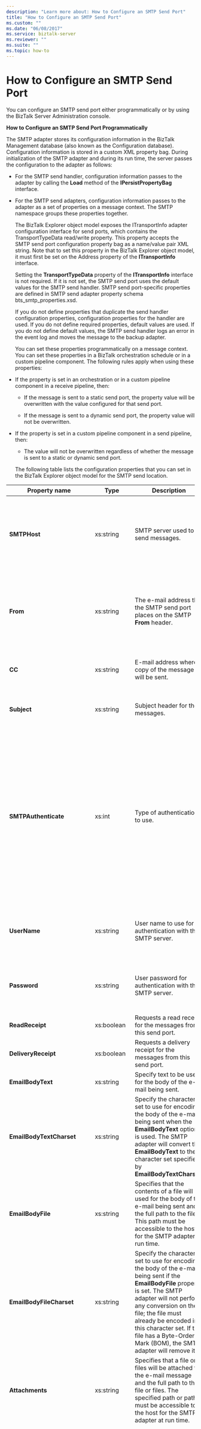 ```yaml
---
description: "Learn more about: How to Configure an SMTP Send Port"
title: "How to Configure an SMTP Send Port"
ms.custom: ""
ms.date: "06/08/2017"
ms.service: biztalk-server
ms.reviewer: ""
ms.suite: ""
ms.topic: how-to
---
```

# How to Configure an SMTP Send Port
You can configure an SMTP send port either programmatically or by using the BizTalk Server Administration console.  
  
 **How to Configure an SMTP Send Port Programmatically**  
  
 The SMTP adapter stores its configuration information in the BizTalk Management database (also known as the Configuration database). Configuration information is stored in a custom XML property bag. During initialization of the SMTP adapter and during its run time, the server passes the configuration to the adapter as follows:  
  
- For the SMTP send handler, configuration information passes to the adapter by calling the **Load** method of the **IPersistPropertyBag** interface.  
  
- For the SMTP send adapters, configuration information passes to the adapter as a set of properties on a message context. The SMTP namespace groups these properties together.  
  
  The BizTalk Explorer object model exposes the ITransportInfo adapter configuration interface for send ports, which contains the TransportTypeData read/write property. This property accepts the SMTP send port configuration property bag as a name/value pair XML string. Note that to set this property in the BizTalk Explorer object model, it must first be set on the Address property of the **ITransportInfo** interface.  
  
  Setting the **TransportTypeData** property of the **ITransportInfo** interface is not required. If it is not set, the SMTP send port uses the default values for the SMTP send handler. SMTP send port-specific properties are defined in SMTP send adapter property schema bts_smtp_properties.xsd.  
  
  If you do not define properties that duplicate the send handler configuration properties, configuration properties for the handler are used. If you do not define required properties, default values are used. If you do not define default values, the SMTP send handler logs an error in the event log and moves the message to the backup adapter.  
  
  You can set these properties programmatically on a message context. You can set these properties in a BizTalk orchestration schedule or in a custom pipeline component. The following rules apply when using these properties:  
  
- If the property is set in an orchestration or in a custom pipeline component in a receive pipeline, then:  
  
  -   If the message is sent to a static send port, the property value will be overwritten with the value configured for that send port.  
  
  -   If the message is sent to a dynamic send port, the property value will not be overwritten.  
  
- If the property is set in a custom pipeline component in a send pipeline, then:  
  
  -   The value will not be overwritten regardless of whether the message is sent to a static or dynamic send port.  
  
  The following table lists the configuration properties that you can set in the BizTalk Explorer object model for the SMTP send location.  
  
|Property name|Type|Description|Restrictions|Comments|  
|-------------------|----------|-----------------|------------------|--------------|  
|**SMTPHost**|xs:string|SMTP server used to send messages.|Maximum length: 256|Default value: Empty.<br /><br /> The default value indicates that the SMTP send port will use the configuration values for the handler.|  
|**From**|xs:string|The e-mail address that the SMTP send port places on the SMTP **From** header.|Maximum length: 256|Default value: Empty.<br /><br /> The default value indicates that the SMTP send port will use the configuration values for the handler.|  
|**CC**|xs:string|E-mail address where a copy of the message will be sent.|Maximum length: 1024|Default value: Empty<br /><br /> You can list several e-mail addresses.|  
|**Subject**|xs:string|Subject header for the messages.|Minimum length: 0<br /><br /> Maximum length: 256|Default value:  %MessageID%.|  
|**SMTPAuthenticate**|xs:int|Type of authentication to use.|None|Valid values:<br /><br /> -   0 - No authentication<br />-   1- Basic authentication<br />-   2 - Process account (NTLM)<br /><br /> The default value indicates that the SMTP send port will use the configuration values for the handler. To apply the default value, omit this property from the property bag when setting the TransportTypeData property.|  
|**UserName**|xs:string|User name to use for authentication with the SMTP server.|Minimum length: 0<br /><br /> Maximum length: 256|Default value: Empty<br /><br /> Requires a value if **SMTPAuthenticate** is equal to 1 (Basic authentication).|  
|**Password**|xs:string|User password for authentication with the SMTP server.|Minimum length: 0<br /><br /> Maximum length: 256|Default value: Empty<br /><br /> Requires a value if **SMTPAuthenticate** is equal to 1 (Basic authentication).|  
|**ReadReceipt**|xs:boolean|Requests a read receipt for the messages from this send port.|None|Default value: False|  
|**DeliveryReceipt**|xs:boolean|Requests a delivery receipt for the messages from this send port.|None|Default value: False|  
|**EmailBodyText**|xs:string|Specify text to be used for the body of the e-mail being sent.|Maximum length: 64 kb|Default value: Empty|  
|**EmailBodyTextCharset**|xs:string|Specify the character set to use for encoding the body of the e-mail being sent when the **EmailBodyText** option is used. The SMTP adapter will convert the **EmailBodyText** to the character set specified by **EmailBodyTextCharset**.|None|Default value: None. You must explicitly set the value, for example, to UTF-8.<br /><br /> If you don't set a value, you may see the error shown at the end of this topic.|  
|**EmailBodyFile**|xs:string|Specifies that the contents of a file will be used for the body of the e-mail being sent and the full path to the file. This path must be accessible to the host for the SMTP adapter at run time.|Maximum path length: 256 characters|Default value: Empty|  
|**EmailBodyFileCharset**|xs:string|Specify the character set to use for encoding the body of the e-mail being sent if the **EmailBodyFile** property is set. The SMTP adapter will not perform any conversion on the file; the file must already be encoded in this character set. If the file has a Byte-Order-Mark (BOM), the SMTP adapter will remove it.|None|Default value: UTF-8 (65001)|  
|**Attachments**|xs:string|Specifies that a file or files will be attached to the e-mail message and the full path to the file or files. The specified path or paths must be accessible to the host for the SMTP adapter at run time.|Maximum path length: 256 characters|Default value: Empty|  
|**MessagePartsAttachments**|xs:int|Specify how BizTalk message parts are attached to the e-mail message|None|Valid values:<br /><br /> -   0 - No BizTalk message parts will be used as attachments.<br />-   1- The BizTalk message body part is sent as an e-mail attachment. In this case, the **EmailBodyFile** or **EmailBodyText** properties should be specified. If neither of these properties are specified, the BizTalk message body part is sent as the e-mail body instead of as an attachment.<br />-   2 - All parts are sent as attachments. However, if **EmailBodyText** or **EmailBodyFile** are not specified, then the BizTalk message body part is sent as the e-mail body and other parts are sent as attachments.<br /><br /> Default value: 0|  
|**ReplyBy**|xs:dateTime|Populates the **Reply-By** header field in the outgoing message with the specified value.|This property cannot be set on the send port property page. This property can be set from a pipeline or an orchestration.|Default value: Empty|  
  
 The following code shows the format of the XML string to use to set these properties:  
  
```  
<CustomProps>  
   <DeliveryReceipt vt="11">-1</DeliveryReceipt  
   <SMTPHost vt="8">sfdsadf</SMTPHost>  
   <Subject vt="8">Some subject</Subject>  
   <From vt="8">username@domain.com</From>  
   <SMTPAuthenticate vt="19">2</SMTPAuthenticate>  
   <ReadReceipt vt="11">-1</ReadReceipt>  
</CustomProps>  
```  
  
 **How to Configure an SMTP Send Port with the BizTalk Server Administration Console**  
  
 You can set SMTP send port adapter variables in the BizTalk Server Administration Console. If properties are not set for the send port, the default send handler values set in the BizTalk Server Administration Console are used.  
  
 To configure an SMTP send port with the BizTalk Server Administration console, use the following procedure.  
  
### To configure variables for an SMTP send port  
  
1.  In the BizTalk Server Administration Console, create a new send port or double-click an existing send port to modify it. For more information, see [How to Create a Send Port](../core/how-to-create-a-send-port2.md). Configure all of the send port options and specify **SMTP** for the **Type** option in the **Transport** section of the **General** tab.  
  
2.  On the **General** tab, in the **Transport** section, next to **Type**, click **Configure**.  
  
3.  In the **SMTP Transport Properties** dialog box, on the **General** tab, do the following:  
  
    |Use this|To do this|  
    |--------------|----------------|  
    |**To**|Required. Specify the e-mail address for where to send messages.<br /><br /> You can specify more than one address.<br /><br /> Maximum length: 256<br /><br /> For more information about this property, see [Restrictions on the SMTP To Property](../core/restrictions-on-the-smtp-to-property.md).|  
    |**CC**|Specify the e-mail address to send the carbon copy of the message.<br /><br /> You can specify more than one address.<br /><br /> Maximum length: 1024|  
    |**Subject**|Specify the subject header for the message.<br /><br /> Minimum length: 0<br /><br /> Maximum length: 256|  
    |**Notification**|Specify the type of notification receipt. You can select one or both types of receipts. Notification receipt types are:<br /><br /> -   **Read Receipt**. Confirmation e-mail message is sent when the message is read.<br />-   **Delivery Receipt**. Confirmation e-mail message is sent when the message is delivered.|  
  
4.  In the **SMTP Transport Properties** dialog box, on the **Compose** tab, do the following:  
  
    |Use this|To do this|  
    |--------------|----------------|  
    |**BizTalk message body part**|Specify to use the BizTalk message body part for the body of the e-mail being sent.|  
    |**Text**|Specify text to be used for the body of the e-mail being sent. After the **Text** option is selected you can enter the text for the e-mail body into the text box.<br /><br /> **Maximum Length:** 64Kb|  
    |**Charset for the text**|-   Specify the character set to use for encoding the body of the e-mail being sent. This option is only available if the **Text** option is selected.<br />-   **Default value:** UTF-8 (65001)|  
    |**File**|Specify that the contents of a file will be used for the body of the e-mail being sent and specify the path to the file. After the **File** option is selected you can click the Ellipsis (**…**) button to browse to the file.<br /><br /> Maximum path length: 256 characters **Note:**  It is a recommended best practice to specify a path on a file share that is accessible from all BizTalk servers in the BizTalk Server group to be used in production.|  
    |**Charset of the file**|Specify the character set encoding of the file being sent. **Note:**  The SMTP adapter does not apply the specified encoding to the file. This option is only for specifying how the file being sent is already encoded. <br /><br /> This option is only available if the **File** option is selected.<br /><br /> Default value: UTF-8 (65001)|  
  
5.  In the **SMTP Transport Properties** dialog box, on the **Attachments** tab, do the following:  
  
    |Use this|To do this|  
    |--------------|----------------|  
    |**Remaining BizTalk message parts**|Specify how BizTalk message parts are attached to the e-mail message.<br /><br /> Options:<br /><br /> -   **Do not attach parts**<br />-   **Attach only body part**<br />-   **Attach all parts**<br /><br /> Default value: Do not attach parts.|  
    |**Add**|Specify a file or files to attach to the e-mail message. After clicking **Add** you can browse to select a file and add it to the list of files to be attached.<br /><br /> Maximum path length: 256 characters **Note:**  It is a recommended best practice to specify a path on a file share that is accessible from all BizTalk servers in the BizTalk Server group to be used in production.|  
    |**Remove**|Removes the selected file from the list of files to be attached to the e-mail message.|  
  
6.  In the **SMTP Transport Properties** dialog box, on the **Handler Override** tab, do the following:  
  
    |Use this|To do this|  
    |--------------|----------------|  
    |**SMTP server name**|Specify the name of the SMTP server to use when sending messages.<br /><br /> Maximum length: 256 **Note:**  The URI for a send port or receive location cannot exceed 256 characters.|  
    |**From (e-mail address)**|Specify the e-mail address to place on the SMTP **From** header.<br /><br /> Maximum length: 256|  
    |**Authentication type**|Specify the type of authentication to use with the SMTP server.<br /><br /> Options:<br /><br /> -   **(Default)**<br />-   **No authentication**<br />-   **Basic authentication**<br />-   **Process account (NTLM)**<br /><br /> The default value indicates that the SMTP send port will use the configuration values specified in the send handler.|  
    |**User name**|Specify the user name to use for authentication with the SMTP server.<br /><br /> This property requires a value if **Authentication type** is **Basic authentication**.<br /><br /> Minimum length: 0<br /><br /> Maximum length: 256|  
    |**Password**|Specify the password to use for authentication with the SMTP server.<br /><br /> This property requires a value if **Authentication type** is **Basic authentication**.<br /><br /> Minimum length: 0<br /><br /> Maximum length: 256|  
  
7.  Click **OK** and **OK** again to save settings.  
  
## See Also  
 [Configuring the SMTP Adapter](../core/configuring-the-smtp-adapter.md)
